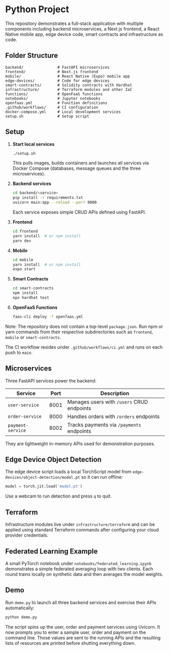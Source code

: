 # Python Project

This repository demonstrates a full-stack application with multiple components including backend microservices, a Next.js frontend, a React Native mobile app, edge device code, smart contracts and infrastructure as code.

## Folder Structure

```
backend/               # FastAPI microservices
frontend/              # Next.js frontend
mobile/                # React Native (Expo) mobile app
edge-devices/          # Code for edge devices
smart-contracts/       # Solidity contracts with Hardhat
infrastructure/        # Terraform modules and other IaC
functions/             # OpenFaaS functions
notebooks/             # Jupyter notebooks
openfaas.yml           # Function definitions
.github/workflows/     # CI configuration
docker-compose.yml     # Local development services
setup.sh               # Setup script
```

## Setup

1. **Start local services**
   ```bash
   ./setup.sh
   ```
   This pulls images, builds containers and launches all services via Docker Compose (databases, message queues and the three microservices).

2. **Backend services**
   ```bash
   cd backend/<service>
   pip install -r requirements.txt
   uvicorn main:app --reload --port 8000
   ```
   Each service exposes simple CRUD APIs defined using FastAPI.

3. **Frontend**
   ```bash
   cd frontend
   yarn install  # or npm install
   yarn dev
   ```

4. **Mobile**
   ```bash
   cd mobile
   yarn install  # or npm install
   expo start
   ```

5. **Smart Contracts**
   ```bash
   cd smart-contracts
   npm install
   npx hardhat test
   ```

6. **OpenFaaS Functions**
   ```bash
   faas-cli deploy -f openfaas.yml
   ```

Note: The repository does not contain a top-level `package.json`. Run npm or yarn
commands from their respective subdirectories such as `frontend`, `mobile` or
`smart-contracts`.

The CI workflow resides under `.github/workflows/ci.yml` and runs on each push to `main`.

## Microservices

Three FastAPI services power the backend:

| Service | Port | Description |
|---------|------|-------------|
| `user-service` | 8001 | Manages users with `/users` CRUD endpoints |
| `order-service` | 8000 | Handles orders with `/orders` endpoints |
| `payment-service` | 8002 | Tracks payments via `/payments` endpoints |

They are lightweight in-memory APIs used for demonstration purposes.

## Edge Device Object Detection

The edge device script loads a local TorchScript model from `edge-devices/object-detection/model.pt` so it can run offline:

```python
model = torch.jit.load('model.pt')
```

Use a webcam to run detection and press `q` to quit.

## Terraform

Infrastructure modules live under `infrastructure/terraform` and can be applied using standard Terraform commands after configuring your cloud provider credentials.


## Federated Learning Example

A small PyTorch notebook under `notebooks/federated_learning.ipynb` demonstrates a simple federated averaging loop with two clients. Each round trains locally on synthetic data and then averages the model weights.

## Demo

Run `demo.py` to launch all three backend services and exercise their APIs automatically:

```bash
python demo.py
```

The script spins up the user, order and payment services using Uvicorn.
It now prompts you to enter a sample user, order and payment on the command line.
Those values are sent to the running APIs and the resulting lists of resources
are printed before shutting everything down.
